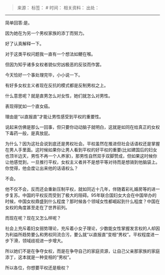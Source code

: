 > 来源：
> 标签： #
> 时间：
> 相关资料：
> 出处：
***

简单回答:是。

因为她在为另一个男权家族的添丁而努力。

好了认真解释一下。

对于这类平权问题我一直有一个想法如鲠在喉。

但因为知乎诸多女权者貌似穷凶极恶的反驳而作罢。

今天恰好一个事处理完毕，小小说一下。

有好多女权主义者现在反抗的模式都是反制男权之上。

什么意思呢？就是直男怎么对女性，她们就怎么对男性。

表现得犹如一个直女癌。

理由是“以直报直”才能让男性感受到平权的重要性。

说起来仿佛是那么一回事，但只要你动动脑子就明白，这就是如同在给真正的女权下毒药一般，是真放屁。

为什么？因为这社会说到底还是男权社会。平权虽然在推进但社会话语权还是掌握在男人手里面。这时候如果你让男人看到平权的好平权的重要(比如建国后的妇女也顶半边天，男性不再一个人养家)，那男性自然双手双脚赞成，但如果这时候你让他感觉到，一旦推行平权，女权主义者并不是想平等对待而是想骑到他脑袋上。你觉得，他会度让出来他的话语权么？

不会。

他不仅不会，反而还会重新压制平权，就如同近十几年，伴随着彩礼婚房等的进一步复苏。中国的平权反而受到了极大的阻碍。95年联合国妇女大会在中国举办的时候，中国女权鼎盛到什么程度？那时候各个领域女性都崛起到什么程度？中国在女权的角度甚至走在了世界前列。

而现在呢？现在又怎么样呢？

社会上充斥着妇女弱势理论，充斥着小女子理论，少数能女性掌握发言权的人却因为利益所趋势要么和男权同流合污，要么就“以直报直”变相“男权”。平权程度进一步下滑，领域歧视进一步增大。

所以她们不是在争夺女权，而是在争夺自己的家庭资源，让自己父亲那家族的家庭添丁，这本就是一种变相的“男权”。

所以各位，你想要平权还是极权？
